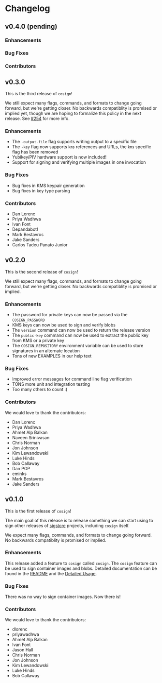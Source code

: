 # Changelog

## v0.4.0 (pending)

### Enhancements

### Bug Fixes

### Contributors


## v0.3.0

This is the third release of `cosign`!

We still expect many flags, commands, and formats to change going forward, but we're getting closer.
No backwards compatiblity is promised or implied yet, though we are hoping to formalize this policy in the next release.
See [#254](https://github.com/sigstore/cosign/issues/254) for more info.

### Enhancements

* The `-output-file` flag supports writing output to a specific file
* The `-key` flag now supports `kms` references and URLs, the `kms` specific flag has been removed
* Yubikey/PIV hardware support is now included!
* Support for signing and verifying multiple images in one invocation

### Bug Fixes

* Bug fixes in KMS keypair generation
* Bug fixes in key type parsing

### Contributors

* Dan Lorenc
* Priya Wadhwa
* Ivan Font
* Depandabot!
* Mark Bestavros
* Jake Sanders
* Carlos Tadeu Panato Junior 

## v0.2.0

This is the second release of `cosign`!

We still expect many flags, commands, and formats to change going forward, but we're getting closer.
No backwards compatiblity is promised or implied.

### Enhancements

* The password for private keys can now be passed via the `COSIGN_PASSWORD`
* KMS keys can now be used to sign and verify blobs
* The `version` command can now be used to return the release version
* The `public-key` command can now be used to extract the public key from KMS or a private key
* The `COSIGN_REPOSITORY` environment variable can be used to store signatures in an alternate location
* Tons of new EXAMPLES in our help text

### Bug Fixes

* Improved error messages for command line flag verification
* TONS more unit and integration testing
* Too many others to count :)

### Contributors

We would love to thank the contributors:

* Dan Lorenc
* Priya Wadhwa
* Ahmet Alp Balkan
* Naveen Srinivasan
* Chris Norman
* Jon Johnson
* Kim Lewandowski
* Luke Hinds
* Bob Callaway
* Dan POP
* eminks
* Mark Bestavros
* Jake Sanders

## v0.1.0

This is the first release of `cosign`!

The main goal of this release is to release something we can start using to sign other releases of [sigstore](sigstore.dev) projects, including `cosign` itself.

We expect many flags, commands, and formats to change going forward.
No backwards compatiblity is promised or implied.

### Enhancements

This release added a feature to `cosign` called `cosign`.
The `cosign` feature can be used to sign container images and blobs.
Detailed documentation can be found in the [README](README.md) and the [Detailed Usage](USAGE.md).

### Bug Fixes

There was no way to sign container images. Now there is!

### Contributors

We would love to thank the contributors:

* dlorenc
* priyawadhwa
* Ahmet Alp Balkan
* Ivan Font
* Jason Hall
* Chris Norman
* Jon Johnson
* Kim Lewandowski
* Luke Hinds
* Bob Callaway
